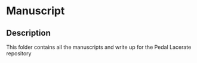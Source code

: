 # Manuscript

## Description

This folder contains all the manuscripts and write up for the Pedal Lacerate repository
